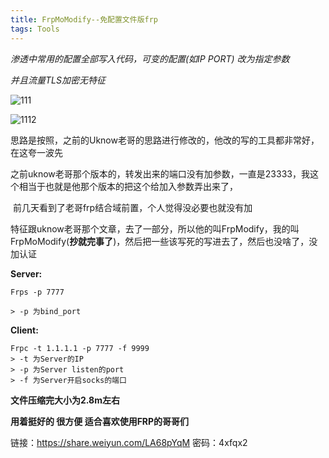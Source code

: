 ```yaml
---
title: FrpMoModify--免配置文件版frp
tags: Tools
---
```


*渗透中常用的配置全部写入代码，可变的配置(如IP PORT) 改为指定参数*

*并且流量TLS加密无特征*

![111](https://gitee.com/evilashz/MyIMGs/raw/master/img/20210107155546.png)

![1112](https://gitee.com/evilashz/MyIMGs/raw/master/img/20210107155544.png)

​	思路是按照，之前的Uknow老哥的思路进行修改的，他改的写的工具都非常好，在这夸一波先

​	之前uknow老哥那个版本的，转发出来的端口没有加参数，一直是23333，我这个相当于也就是他那个版本的把这个给加入参数弄出来了，

​	前几天看到了老哥frp结合域前置，个人觉得没必要也就没有加



特征跟uknow老哥那个文章，去了一部分，所以他的叫FrpModify，我的叫FrpMoModify(**抄就完事了**)，然后把一些该写死的写进去了，然后也没啥了，没加认证



**Server:**

```
Frps -p 7777

> -p 为bind_port
```



**Client:**

```
Frpc -t 1.1.1.1 -p 7777 -f 9999
> -t 为Server的IP
> -p 为Server listen的port
> -f 为Server开启socks的端口
```



**文件压缩完大小为2.8m左右**



**用着挺好的 很方便 适合喜欢使用FRP的哥哥们**



链接：https://share.weiyun.com/LA68pYqM 密码：4xfqx2